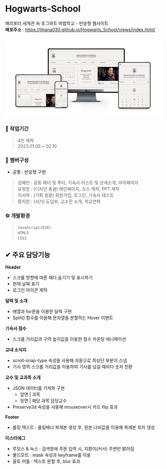 # Hogwarts-School

해리포터 세계관 속 호그와트 마법학교 - 반응형 웹사이트<br/>
**배포주소** : <https://jihana030.github.io/Hogwarts_School/views/index.html/> <br/> <br/>

![poster](https://github.com/CircleYoo/Hogwarts-School/blob/master/static/img/circle/common/Thumbnail.jpg) 


### 💼 작업기간
> 4인 제작 <br/>
  2023.01.05 ~ 02.10

### 🤝 멤버구성
* 공통 : 반응형 구현 <br/>
> 김혜린 : 공동 헤더 및 푸터, 기숙사 리스트 및 상세소개, 마이페이지 <br/>
  유정원 : (디자인 총괄) 메인페이지, 소스 제작, PPT 제작 <br/>
  이서하 : (기획 총괄) 회원가입, 로그인, 기숙사 테스트 <br/>
  황지원 : (서기) 도입부, 교수진 소개, 학교연혁 

### ⚙ 개발환경
> `JavaScript(ES6)` <br/>
  `HTML5` <br/>
  `CSS3`

## ✔ 주요 담당기능
<!-- 헤더 -->
**Header**
* 스크롤 방향에 따른 헤더 숨기기 및 표시하기
* 현재 날짜 표기
* 로그인 아이콘 제작

**달력 및 소개**
<!-- <h4 style="background-color:#fff5b1;">메인 페이지</h4> -->
* 배열과 for문을 이용한 달력 구현
* Split() 함수를 이용해 문자열을 분할하는 Hover 이벤트 <br/>

**기숙사 점수**
* 스크롤 거리값과 구역 높이값을 이용한 점수 카운팅 애니메이션 <br/>

**교내 소식지**
* scroll-snap-type 속성을 사용해 자동으로 최상단 부분이 스냅
* 기사 영역 스크롤 거리값을 이용하여 기사를 넘길 때마다 숫자 전환 <br/>

**교수 및 교과목 소개**
* JSON 데이터를 가져와 구현
  * 앞면 | 과목
  * 뒷면 | 해당 과목 담당교수
* Preserve3d 속성을 사용해 mouseover시 카드 flip 효과 <br/>

**Footer**
* 롤링 텍스트 : 롤링배너 복제본 생성 후, 원본 너비값을 이용해 복제본 위치 생성 <br/>

**이스터에그**
* 루모스 & 녹스 : 검색창에 주문 입력 시, 지팡이(커서) 주변만 밝아짐
* 볼드모트 : mask 속성과 keyframe를 이용
* 울토 머틀 : 텍스트 분할 후, blur 효과
